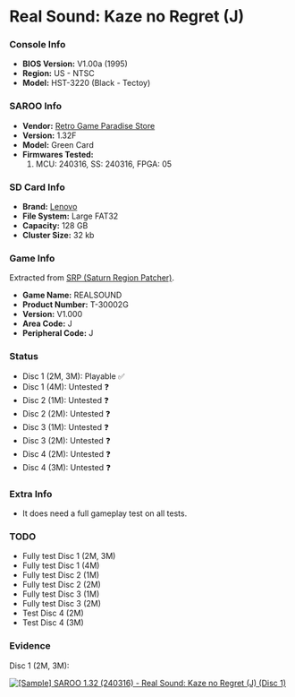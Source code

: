 # Real Sound: Kaze no Regret (J)

### Console Info

- <b>BIOS Version:</b> V1.00a (1995)
- <b>Region:</b> US - NTSC
- <b>Model:</b> HST-3220 (Black - Tectoy)

### SAROO Info

- <b>Vendor:</b> [Retro Game Paradise Store](https://s.click.aliexpress.com/e/_DlCqvfB)
- <b>Version:</b> 1.32F
- <b>Model:</b> Green Card
- <b>Firmwares Tested:</b>
  1. MCU: 240316, SS: 240316, FPGA: 05

### SD Card Info

- <b>Brand:</b> [Lenovo](https://s.click.aliexpress.com/e/_DBowUFx)
- <b>File System:</b> Large FAT32
- <b>Capacity:</b> 128 GB
- <b>Cluster Size:</b> 32 kb

### Game Info

Extracted from [SRP (Saturn Region Patcher)](https://segaxtreme.net/resources/saturn-region-patcher.81/download).

- <b>Game Name:</b> REALSOUND
- <b>Product Number:</b> T-30002G
- <b>Version:</b> V1.000
- <b>Area Code:</b> J
- <b>Peripheral Code:</b> J

### Status

- Disc 1 (2M, 3M): Playable :white_check_mark:
- Disc 1 (4M): Untested :question:
- Disc 2 (1M): Untested :question:
- Disc 2 (2M): Untested :question:
- Disc 3 (1M): Untested :question:
- Disc 3 (2M): Untested :question:
- Disc 4 (2M): Untested :question:
- Disc 4 (3M): Untested :question:

### Extra Info

- It does need a full gameplay test on all tests.

### TODO

- Fully test Disc 1 (2M, 3M)
- Fully test Disc 1 (4M)
- Fully test Disc 2 (1M)
- Fully test Disc 2 (2M)
- Fully test Disc 3 (1M)
- Fully test Disc 3 (2M)
- Test Disc 4 (2M)
- Test Disc 4 (3M)

### Evidence

Disc 1 (2M, 3M):

[![[Sample] SAROO 1.32 (240316) - Real Sound: Kaze no Regret (J) (Disc 1)](https://img.youtube.com/vi/23MQiDFP0mU/0.jpg)](https://www.youtube.com/watch?v=23MQiDFP0mU)
